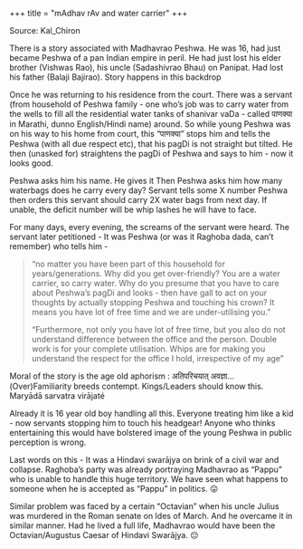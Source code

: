 +++
title = "mAdhav rAv and water carrier"
+++

Source: Kal_Chiron

There is a story associated with Madhavrao Peshwa. He was 16, had just became Peshwa of a pan Indian empire in peril. He had just lost his elder brother (Vishwas Rao), his uncle (Sadashivrao Bhau) on Panipat. Had lost his father (Balaji Bajirao). Story happens in this backdrop

Once he was returning to his residence from the court. There was a servant (from household of Peshwa family - one who’s job was to carry water from the wells to fill all the residential water tanks of shanivar vaDa - called पाणक्या in Marathi, dunno English/Hindi name) around. So while young Peshwa was on his way to his home from court, this “पाणक्या” stops him and tells the Peshwa (with all due respect etc), that his pagDi is not straight but tilted. He then (unasked for) straightens the pagDi of Peshwa and says to him - now it looks good.

Peshwa asks him his name. He gives it Then Peshwa asks him how many waterbags does he carry every day? Servant tells some X number Peshwa then orders this servant should carry 2X water bags from next day. If unable, the deficit number will be whip lashes he will have to face.

For many days, every evening, the screams of the servant were heard. The servant later petitioned - It was Peshwa (or was it Raghoba dada, can’t remember) who tells him - 

> “no matter you have been part of this household for years/generations. Why did you get over-friendly? You are a water carrier, so carry water. Why do you presume that you have to care about Peshwa’s pagDi and looks - then have gall to act on your thoughts by actually stopping Peshwa and touching his crown? It means you have lot of free time and we are under-utilising you.”
> 
> “Furthermore, not only you have lot of free time, but you also do not understand difference between the office and the person. Double work is for your complete utilisation. Whips are for making you understand the respect for the office I hold, irrespective of my age”


Moral of the story is the age old aphorism : अतिपरिचयात् अवज्ञा… (Over)Familiarity breeds contempt. Kings/Leaders should know this. Maryādā sarvatra virājaté 

Already it is 16 year old boy handling all this. Everyone treating him like a kid - now servants stopping him to touch his headgear! Anyone who thinks entertaining this would have bolstered image of the young Peshwa in public perception is wrong.

Last words on this - It was a Hindavi swarājya on brink of a civil war and collapse. Raghoba’s party was already portraying Madhavrao as “Pappu” who is unable to handle this huge territory. We have seen what happens to someone when he is accepted as “Pappu” in politics. 😛


Similar problem was faced by a certain “Octavian” when his uncle Julius was murdered in the Roman senate on Ides of March. And he overcame it in similar manner. Had he lived a full life, Madhavrao would have been the Octavian/Augustus Caesar of Hindavi Swarājya. 😔
